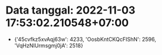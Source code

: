 # Data tanggal: 2022-11-03 17:53:02.210548+07:00

* {'45cvfkz5xvAqj63w': 4233, 'OosbKntCKQcFIShN': 2596, 'VqHzNIUrmsgmj0jA': 2518}
